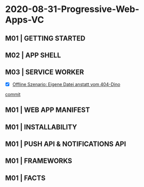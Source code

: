 # 2020-08-31-Progressive-Web-Apps-VC

## M01 | GETTING STARTED

## M02 | APP SHELL

## M03 | SERVICE WORKER

- [x] [Offline Szenario: Eigene Datei anstatt vom 404-Dino](VADZIM/lab-todos/public/service-worker.js)

[commit]()

## M01 | WEB APP MANIFEST

## M01 | INSTALLABILITY

## M01 | PUSH API & NOTIFICATIONS API

## M01 | FRAMEWORKS

## M01 | FACTS
